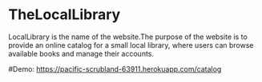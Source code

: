 # TheLocalLibrary
LocalLibrary is the name of the website.The purpose of the website is to provide an online catalog for a small local library, where users can browse available books and manage their accounts.

#Demo: https://pacific-scrubland-63911.herokuapp.com/catalog
